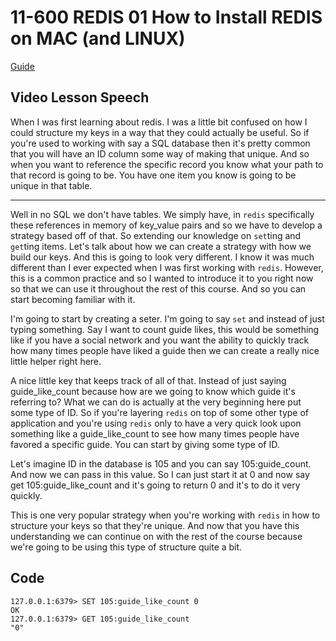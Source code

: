 # 11-600    REDIS 01    How to Install REDIS on MAC (and LINUX)

[Guide](https://devcamp.com/pt-full-stack-development-javascript-python-react/guide/how-to-install-redis-run-redis-cli-mac)

## Video Lesson Speech

When I was first learning about redis. I was a little bit confused on how I could structure my keys in a way that they could actually be useful. So if you're used to working with say a SQL database then it's pretty common that you will have an ID column some way of making that unique. And so when you want to reference the specific record you know what your path to that record is going to be. You have one item you know is going to be unique in that table. 

---
Well in no SQL  we don't have tables. We simply have, in `redis` specifically these references in memory of key_value pairs and so we have to develop a strategy based off of that. So extending our knowledge on `set`ting and `get`ting items. Let's talk about how we can create a strategy with how we build our keys. And this is going to look very different. I know it was much different than I ever expected when I was first working with `redis`. However, this is a common practice and so I wanted to introduce it to you right now so that we can use it throughout the rest of this course. And so you can start becoming familiar with it. 

I'm going to start by creating a seter. I'm going to say `set` and instead of just typing something. Say I want to count guide likes, this would be something like if you have a social network and you want the ability to quickly track how many times people have liked a guide then we can create a really nice little helper right here.

A nice little key that keeps track of all of that. Instead of just saying guide_like_count because how are we going to know which guide it's referring to? What we can do is actually at the very beginning here put some type of ID. So if you're layering `redis` on top of some other type of application and you're using `redis` only to have a very quick look upon something like a guide_like_count to see how many times people have favored a specific guide. You can start by giving some type of ID. 

Let's imagine ID in the database is 105 and you can say 105:guide_count. And now we can pass in this value. So I can just start it at 0 and now say get 105:guide_like_count and it's going to return 0 and it's to do it very quickly. 

This is one very popular strategy when you're working with `redis` in how to structure your keys so that they're unique. And now that you have this understanding we can continue on with the rest of the course because we're going to be using this type of structure quite a bit.



## Code

```
127.0.0.1:6379> SET 105:guide_like_count 0
OK
127.0.0.1:6379> GET 105:guide_like_count
"0"
```
